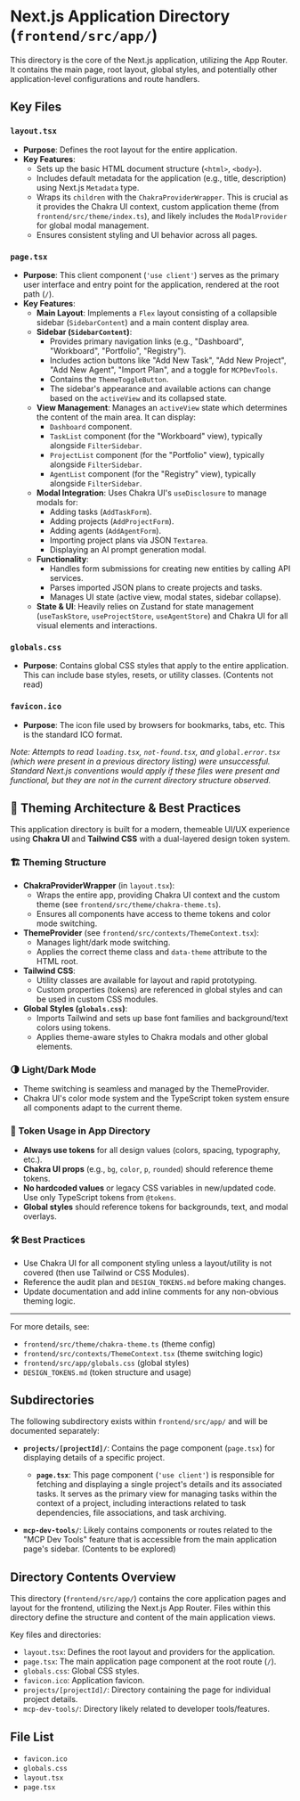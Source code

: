 # Next.js Application Directory (`frontend/src/app/`)

This directory is the core of the Next.js application, utilizing the App Router. It contains the main page, root layout, global styles, and potentially other application-level configurations and route handlers.

## Key Files

### `layout.tsx`

- **Purpose**: Defines the root layout for the entire application.
- **Key Features**:
  - Sets up the basic HTML document structure (`<html>`, `<body>`).
  - Includes default metadata for the application (e.g., title, description) using Next.js `Metadata` type.
  - Wraps its `children` with the `ChakraProviderWrapper`. This is crucial as it provides the Chakra UI context, custom application theme (from `frontend/src/theme/index.ts`), and likely includes the `ModalProvider` for global modal management.
  - Ensures consistent styling and UI behavior across all pages.

### `page.tsx`

- **Purpose**: This client component (`'use client'`) serves as the primary user interface and entry point for the application, rendered at the root path (`/`).
- **Key Features**:
  - **Main Layout**: Implements a `Flex` layout consisting of a collapsible sidebar (`SidebarContent`) and a main content display area.
  - **Sidebar (`SidebarContent`)**:
    - Provides primary navigation links (e.g., "Dashboard", "Workboard", "Portfolio", "Registry").
    - Includes action buttons like "Add New Task", "Add New Project", "Add New Agent", "Import Plan", and a toggle for `MCPDevTools`.
    - Contains the `ThemeToggleButton`.
    - The sidebar's appearance and available actions can change based on the `activeView` and its collapsed state.
  - **View Management**: Manages an `activeView` state which determines the content of the main area. It can display:
    - `Dashboard` component.
    - `TaskList` component (for the "Workboard" view), typically alongside `FilterSidebar`.
    - `ProjectList` component (for the "Portfolio" view), typically alongside `FilterSidebar`.
    - `AgentList` component (for the "Registry" view), typically alongside `FilterSidebar`.
  - **Modal Integration**: Uses Chakra UI's `useDisclosure` to manage modals for:
    - Adding tasks (`AddTaskForm`).
    - Adding projects (`AddProjectForm`).
    - Adding agents (`AddAgentForm`).
    - Importing project plans via JSON `Textarea`.
    - Displaying an AI prompt generation modal.
  - **Functionality**:
    - Handles form submissions for creating new entities by calling API services.
    - Parses imported JSON plans to create projects and tasks.
    - Manages UI state (active view, modal states, sidebar collapse).
  - **State & UI**: Heavily relies on Zustand for state management (`useTaskStore`, `useProjectStore`, `useAgentStore`) and Chakra UI for all visual elements and interactions.

### `globals.css`

- **Purpose**: Contains global CSS styles that apply to the entire application. This can include base styles, resets, or utility classes. (Contents not read)

### `favicon.ico`

- **Purpose**: The icon file used by browsers for bookmarks, tabs, etc. This is the standard ICO format.

_Note: Attempts to read `loading.tsx`, `not-found.tsx`, and `global.error.tsx` (which were present in a previous directory listing) were unsuccessful. Standard Next.js conventions would apply if these files were present and functional, but they are not in the current directory structure observed._

## 🎨 Theming Architecture & Best Practices

This application directory is built for a modern, themeable UI/UX experience using **Chakra UI** and **Tailwind CSS** with a dual-layered design token system.

### 🏗️ Theming Structure

- **ChakraProviderWrapper** (in `layout.tsx`):
  - Wraps the entire app, providing Chakra UI context and the custom theme (see `frontend/src/theme/chakra-theme.ts`).
  - Ensures all components have access to theme tokens and color mode switching.
- **ThemeProvider** (see `frontend/src/contexts/ThemeContext.tsx`):
  - Manages light/dark mode switching.
  - Applies the correct theme class and `data-theme` attribute to the HTML root.
- **Tailwind CSS**:
  - Utility classes are available for layout and rapid prototyping.
  - Custom properties (tokens) are referenced in global styles and can be used in custom CSS modules.
- **Global Styles (`globals.css`)**:
  - Imports Tailwind and sets up base font families and background/text colors using tokens.
  - Applies theme-aware styles to Chakra modals and other global elements.

### 🌗 Light/Dark Mode

- Theme switching is seamless and managed by the ThemeProvider.
- Chakra UI's color mode system and the TypeScript token system ensure all components adapt to the current theme.

### 🧩 Token Usage in App Directory

- **Always use tokens** for all design values (colors, spacing, typography, etc.).
- **Chakra UI props** (e.g., `bg`, `color`, `p`, `rounded`) should reference theme tokens.
- **No hardcoded values** or legacy CSS variables in new/updated code. Use only TypeScript tokens from `@tokens`.
- **Global styles** should reference tokens for backgrounds, text, and modal overlays.

### 🛠️ Best Practices

- Use Chakra UI for all component styling unless a layout/utility is not covered (then use Tailwind or CSS Modules).
- Reference the audit plan and `DESIGN_TOKENS.md` before making changes.
- Update documentation and add inline comments for any non-obvious theming logic.

---

For more details, see:

- `frontend/src/theme/chakra-theme.ts` (theme config)
- `frontend/src/contexts/ThemeContext.tsx` (theme switching logic)
- `frontend/src/app/globals.css` (global styles)
- `DESIGN_TOKENS.md` (token structure and usage)

## Subdirectories

The following subdirectory exists within `frontend/src/app/` and will be documented separately:

*   **`projects/[projectId]/`**: Contains the page component (`page.tsx`) for displaying details of a specific project.
    *   **`page.tsx`**: This page component (`'use client'`) is responsible for fetching and displaying a single project's details and its associated tasks. It serves as the primary view for managing tasks within the context of a project, including interactions related to task dependencies, file associations, and task archiving.

*   **`mcp-dev-tools/`**: Likely contains components or routes related to the "MCP Dev Tools" feature that is accessible from the main application page's sidebar. (Contents to be explored)

## Directory Contents Overview

This directory (`frontend/src/app/`) contains the core application pages and layout for the frontend, utilizing the Next.js App Router. Files within this directory define the structure and content of the main application views.

Key files and directories:

*   `layout.tsx`: Defines the root layout and providers for the application.
*   `page.tsx`: The main application page component at the root route (`/`).
*   `globals.css`: Global CSS styles.
*   `favicon.ico`: Application favicon.
*   `projects/[projectId]/`: Directory containing the page for individual project details.
*   `mcp-dev-tools/`: Directory likely related to developer tools/features.

<!-- File List Start -->
## File List

- `favicon.ico`
- `globals.css`
- `layout.tsx`
- `page.tsx`

<!-- File List End -->
